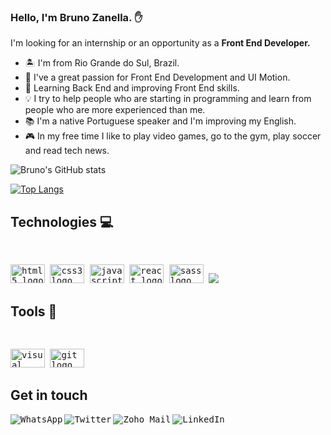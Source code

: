 ### Hello, I'm Bruno Zanella. ✋

 I'm looking for an internship or an opportunity as a <strong>Front End Developer.</strong><br>
  <ul align="left">
    <li>🏝 I'm from Rio Grande do Sul, Brazil.</li>
    <li>💜 I've a great passion for Front End Development and UI Motion.</li>
    <li>🌱 Learning Back End and improving Front End skills.</li>
    <li> 💡 I try to help people who are starting in programming and learn from people who are more experienced than me.</li>
    <li>📚 I'm a native Portuguese speaker and I'm improving my English.</li>
    <li>🎮 In my free time I like to play video games, go to the gym, play soccer and read tech news.</li>
  </ul>



![Bruno's GitHub stats](https://github-readme-stats.vercel.app/api?username=zanebru92&show_icons=true&theme=radical)

[![Top Langs](https://github-readme-stats.vercel.app/api/top-langs/?username=zanebru92&layout=compact)](https://github.com/zanebru92/github-readme-stats)

## Technologies 💻
<div style="display: inline_block">
<samp><br>
  <p align="left">
    <img src="https://cdn.jsdelivr.net/gh/devicons/devicon/icons/html5/html5-original.svg" height="30" width="55" alt="html5 logo" title="HTML 5" />
    <img src="https://cdn.jsdelivr.net/gh/devicons/devicon/icons/css3/css3-original.svg" height="30" width="55" alt="css3 logo" title="CSS 3" />
    <img src="https://cdn.jsdelivr.net/gh/devicons/devicon/icons/javascript/javascript-original.svg" height="30" width="55" alt="javascript logo" title="JavaScript" />
    <img src="https://cdn.jsdelivr.net/gh/devicons/devicon/icons/react/react-original.svg" height="30" width="55" alt="react logo" title="React JS" />
    <img src="https://cdn.jsdelivr.net/gh/devicons/devicon/icons/sass/sass-original.svg" height="30" width="55" alt="sass logo" title="SASS" />  
   <img src="https://skillicons.dev/icons?i=git" />
  </p>
</div>

  ## Tools 🧰

<div style="display: inline_block">
  <samp><br>
  <p align="left">
    <img src="https://cdn.jsdelivr.net/gh/devicons/devicon/icons/vscode/vscode-original.svg" height="30" width="55" alt="visual studio code logo" title="Visual Studio Code" />
    <img src="https://cdn.jsdelivr.net/gh/devicons/devicon/icons/git/git-original.svg" height="30" width="55" alt="git logo" title="Git" />
  </p>
</div>
  
  ## Get in touch
  <div style="display: inline_block">
  <samp>

  <a href="https://wa.me/5555996877247" target="_blank">
    <img align="left" src="https://img.shields.io/badge/-Whats-1c1c1c?style=for-the-badge&logo=whatsapp&logoColor=white" alt="WhatsApp">
  </a>

  <a href="https://twitter.com/zanebru92" target="_blank">
    <img align="left" src="https://img.shields.io/badge/-Twitter-1c1c1c?style=for-the-badge&logo=twitter&logoColor=white" alt="Twitter">
  </a>
  
  <a href="mailto:zanella.bruno@gmail.com?subject=Contato GitHub" target="_blank">
    <img align="left" src="https://img.shields.io/badge/-Mail-1c1c1c?style=for-the-badge&logo=gmail&logoColor=white" alt="Zoho Mail">
  </a>

  <a href="https://www.linkedin.com/in/bruno-zanella-14535b165/" target="_blank">
    <img align="left" src="https://img.shields.io/badge/-LinkedIn-1c1c1c?style=for-the-badge&logo=linkedin&logoColor=white" alt="LinkedIn">
  </a>
</div>
 
